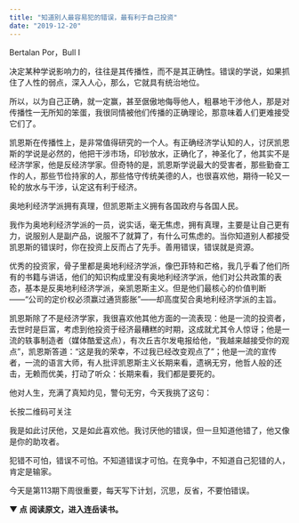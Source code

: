 ```yaml
---
title: "知道别人最容易犯的错误，最有利于自己投资"
date: "2019-12-20"
---
```


Bertalan Por，Bull I

  

决定某种学说影响力的，往往是其传播性，而不是其正确性。错误的学说，如果抓住了人性的弱点，深入人心，那么，它就具有统治地位。  

  

所以，以为自己正确，就一定赢，甚至倨傲地侮辱他人，粗暴地干涉他人，那是对传播性一无所知的笨蛋，我很同情被他们传播的正确理论，那意味着人们更难接受它们了。

  

凯恩斯在传播性上，是非常值得研究的一个人。有正确经济学认知的人，讨厌凯恩斯的学说是必然的，他把干涉市场，印钞放水，正确化了，神圣化了，他其实不是经济学家，他是反经济学家。但奇特的是，凯恩斯学说最大的受害者，那些勤奋工作的人，那些节俭持家的人，那些恪守传统美德的人，也很喜欢他，期待一轮又一轮的放水与干涉，认定这有利于经济。

  

奥地利经济学派拥有真理，但凯恩斯主义拥有各国政府与各国人民。

  

我作为奥地利经济学派的一员，说实话，毫无焦虑，拥有真理，主要是让自己更有力，说服别人是副产品，说服不了就算了，有什么可焦虑的。当你知道别人都接受凯恩斯的错误时，你在投资上反而占了先手。善用错误，错误就是资源。

  

优秀的投资家，骨子里都是奥地利经济学派，像巴菲特和芒格，我几乎看了他们所有的书籍与讲话，他们的知识构成里没有奥地利经济学派，他们对公共政策的表态，基本是反奥地利经济学派，亲凯恩斯主义。但是他们最核心的价值判断——“公司的定价权必须赢过通货膨胀”——却高度契合奥地利经济学派的主旨。

  

凯恩斯除了不是经济学家，我很喜欢他其他方面的一流表现：他是一流的投资者，去世时是巨富，考虑到他投资于经济最糟糕的时期，这成就尤其令人惊讶；他是一流的轶事制造者（媒体酷爱这点），有次丘吉尔发电报给他，“我越来越接受你的观点”，凯恩斯答道：“这是我的荣幸，不过我已经改变观点了”；他是一流的宣传者，一流的语言大师，有人批评凯恩斯主义长期来看，遗祸无穷，他哲人般的还击，无赖而优美，打动了听众：长期来看，我们都是要死的。

  

他对人生，充满了真知灼见，警句无穷，今天我挑了这句：

长按二维码可关注  

  

我是如此讨厌他，又是如此喜欢他。我讨厌他的错误，但一旦知道他错了，他又像是你的助攻者。  

  

犯错不可怕，错误不可怕。不知道错误才可怕。在竞争中，不知道自己犯错的人，肯定是输家。

  

今天是第113期下周很重要，每天写下计划，沉思，反省，不要怕错误。

  

**▼ 点** **阅读原文，****进入****连岳读书。**
